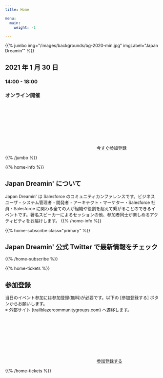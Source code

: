 ```yaml
---
title: Home

menu:
  main:
    weight: -1

---
```


{{% jumbo img="/images/backgrounds/bg-2020-min.jpg" imgLabel="Japan Dreamin'" %}}

## 2021 年 1 月 30 日
### 14:00 - 18:00
### オンライン開催

<a class="btn primary btn-lg" href="https://trailblazercommunitygroups.com/events/details/salesforce-salesforce-developer-group-tokyo-japan-presents-japan-dreamin-2021">
    <svg class="icon icon-direction"><use xlink:href="#direction"></use></svg>今すぐ参加登録
</a>

{{% /jumbo %}}


{{% home-info %}}
## Japan Dreamin' について

Japan Dreamin' は Salesforce のコミュニティカンファレンスです。ビジネスユーザ・システム管理者・開発者・アーキテクト・マーケター・Salesforce 社員・Salesforce に関わる全ての人が組織や役割を超えて繋がることのできるイベントです。著名スピーカーによるセッションの他、参加者同士が楽しめるアクティビティをお届けします。
{{% /home-info %}}

<!-- ... -->

{{% home-subscribe  class="primary" %}}

## Japan Dreamin' 公式 Twitter で最新情報をチェック

{{% /home-subscribe %}}

<!-- ... -->

{{% home-tickets %}}
## 参加登録
<!--
<a class="btn primary" href="TICKET_URL" target="_blank"><svg class="icon icon-cfp"><use xlink:href="#ticket"></use></svg>Ticketing</a>
-->
当日のイベント参加には参加登録(無料)が必要です。以下の [参加登録する] ボタンからお願いします。
<br>※ 外部サイト (trailblazercommunitygroups.com) へ遷移します。

<a class="btn primary btn-lg" href="https://trailblazercommunitygroups.com/events/details/salesforce-salesforce-developer-group-tokyo-japan-presents-japan-dreamin-2021">
    <svg class="icon icon-direction"><use xlink:href="#direction"></use></svg>参加登録する
</a>

{{% /home-tickets %}}